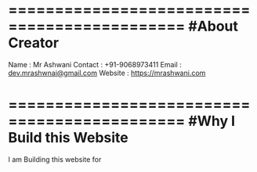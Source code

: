 =============================================
#About Creator 
=============================================

Name    : Mr Ashwani 
Contact : +91-9068973411
Email   : dev.mrashwnai@gmail.com
Website : https://mrashwani.com

=============================================
#Why I Build this Website 
=============================================

I am Building this website for 